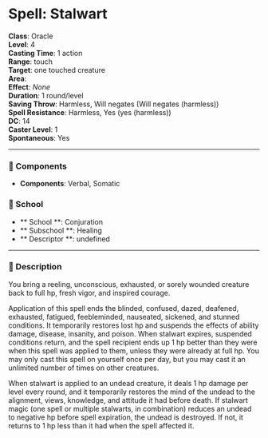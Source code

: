 
# Spell: Stalwart
**Class**: Oracle  
**Level**: 4  
**Casting Time**: 1 action  
**Range**: touch  
**Target**: one touched creature  
**Area**:   
**Effect**: _None_  
**Duration**: 1 round/level  
**Saving Throw**: Harmless, Will negates (Will negates (harmless))  
**Spell Resistance**: Harmless, Yes (yes (harmless))  
**DC**: 14  
**Caster Level**: 1  
**Spontaneous**: Yes

---

### 🔮 Components
- **Components**: Verbal, Somatic

### 🏫 School
- ** School **: Conjuration
- ** Subschool **: Healing
- ** Descriptor **: undefined
---

### 📜 Description
You bring a reeling, unconscious, exhausted, or sorely wounded creature back to full hp, fresh vigor, and inspired courage.

Application of this spell ends the blinded, confused, dazed, deafened, exhausted, fatigued, feebleminded, nauseated, sickened, and stunned conditions. It temporarily restores lost hp and suspends the effects of ability damage, disease, insanity, and poison. When stalwart expires, suspended conditions return, and the spell recipient ends up 1 hp better than they were when this spell was applied to them, unless they were already at full hp. You may only cast this spell on yourself once per day, but you may cast it an unlimited number of times on other creatures.

When stalwart is applied to an undead creature, it deals 1 hp damage per level every round, and it temporarily restores the mind of the undead to the alignment, views, knowledge, and attitude it had before death. If stalwart magic (one spell or multiple stalwarts, in combination) reduces an undead to negative hp before spell expiration, the undead is destroyed. If not, it returns to 1 hp less than it had when the spell affected it.
